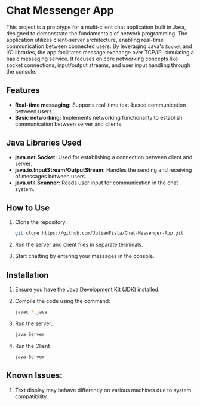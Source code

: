 # Chat Messenger App

This project is a prototype for a multi-client chat application built in Java, designed to demonstrate the fundamentals of network programming. The application utilizes client-server architecture, enabling real-time communication between connected users. By leveraging Java's `Socket` and I/O libraries, the app facilitates message exchange over TCP/IP, simulating a basic messaging service. It focuses on core networking concepts like socket connections, input/output streams, and user input handling through the console.

## Features

- **Real-time messaging:** Supports real-time text-based communication between users.
- **Basic networking:** Implements networking functionality to establish communication between server and clients.

## Java Libraries Used

- **java.net.Socket:** Used for establishing a connection between client and server.
- **java.io.InputStream/OutputStream:** Handles the sending and receiving of messages between users.
- **java.util.Scanner:** Reads user input for communication in the chat system.

## How to Use

1. Clone the repository:
   
   ```bash
   git clone https://github.com/JulianFisla/Chat-Messenger-App.git
   ```
   
3. Run the server and client files in separate terminals.
   
5. Start chatting by entering your messages in the console.

## Installation

1. Ensure you have the Java Development Kit (JDK) installed.
   
2. Compile the code using the command:

   ```bash
   javac *.java
   ```
   
3. Run the server:

   ```bash
   java Server
   ```

4. Run the Client

   ```bash
   java Server
   ```

## Known Issues:

1. Text display may behave differently on various machines due to system compatibility.
